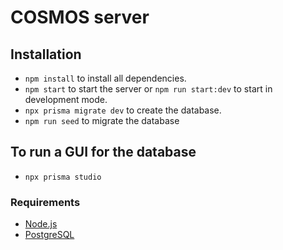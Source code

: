 # COSMOS server

## Installation

- `npm install` to install all dependencies.
- `npm start` to start the server or `npm run start:dev` to start in development mode.
- `npx prisma migrate dev` to create the database.
- `npm run seed` to migrate the database

## To run a GUI for the database

- `npx prisma studio`

### Requirements

- [Node.js](https://nodejs.org/en/)
- [PostgreSQL](https://www.postgresql.org/)
